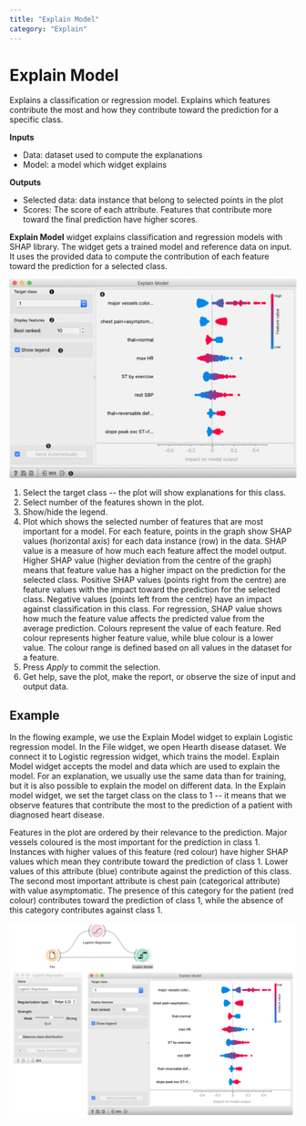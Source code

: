 ```yaml
---
title: "Explain Model"
category: "Explain"
---
```

Explain Model
=============

Explains a classification or regression model. Explains which features contribute the most and how they contribute toward the prediction for a specific class.

**Inputs**

- Data: dataset used to compute the explanations
- Model: a model which widget explains

**Outputs**

- Selected data: data instance that belong to selected points in the plot
- Scores: The score of each attribute. Features that contribute more toward the final prediction have higher scores.

**Explain Model** widget explains classification and regression models with SHAP library. The widget gets a trained model and reference data on input. It uses the provided data to compute the contribution of each feature toward the prediction for a selected class. 

![](/widget-catalog/explain/images/Explain-Model.png)

1. Select the target class -- the plot will show explanations for this class.
2. Select number of the features shown in the plot.
3. Show/hide the legend.
4. Plot which shows the selected number of features that are most important for a model. For each feature, points in the graph show SHAP values (horizontal axis) for each data instance (row) in the data. SHAP value is a measure of how much each feature affect the model output. Higher SHAP value (higher deviation from the centre of the graph) means that feature value has a higher impact on the prediction for the selected class. Positive SHAP values (points right from the centre) are feature values with the impact toward the prediction for the selected class. Negative values (points left from the centre) have an impact against classification in this class. For regression, SHAP value shows how much the feature value affects the predicted value from the average prediction. Colours represent the value of each feature. Red colour represents higher feature value, while blue colour is a lower value. The colour range is defined based on all values in the dataset for a feature.
5. Press *Apply* to commit the selection.
6. Get help, save the plot, make the report, or observe the size of input and output data.

Example
-------

In the flowing example, we use the Explain Model widget to explain Logistic regression model. In the File widget, we open Hearth disease dataset. We connect it to Logistic regression widget, which trains the model. Explain Model widget accepts the model and data which are used to explain the model. For an explanation, we usually use the same data than for training, but it is also possible to explain the model on different data. In the Explain model widget, we set the target class on the class to 1 -- it means that we observe features that contribute the most to the prediction of a patient with diagnosed heart disease. 

Features in the plot are ordered by their relevance to the prediction. Major vessels coloured is the most important for the prediction in class 1. Instances with higher values of this feature (red colour) have higher SHAP values which mean they contribute toward the prediction of class 1. Lower values of this attribute (blue) contribute against the prediction of this class. The second most important attribute is chest pain (categorical attribute) with value asymptomatic. The presence of this category for the patient (red colour) contributes toward the prediction of class 1, while the absence of this category contributes against class 1.  

![](/widget-catalog/explain/images/Explain-Model-Example.png)
